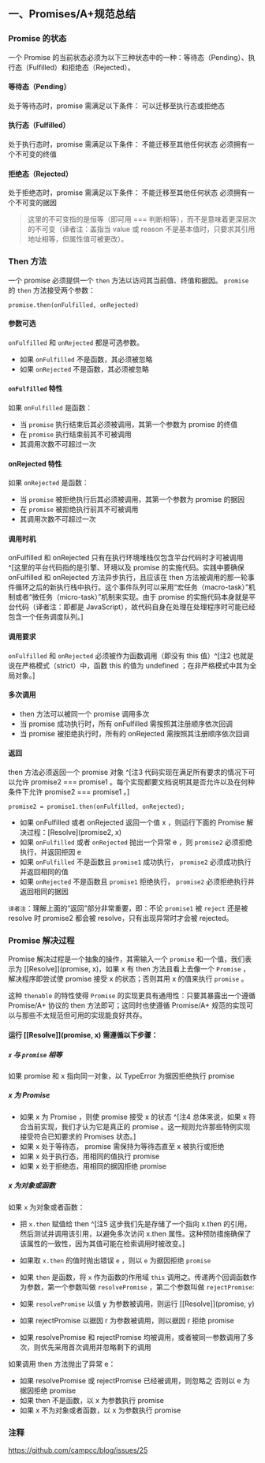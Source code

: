 ## 一、Promises/A+规范总结
### Promise 的状态
一个 Promise 的当前状态必须为以下三种状态中的一种：等待态（Pending）、执行态（Fulfilled）和拒绝态（Rejected）。

#### 等待态（Pending）
处于等待态时，promise 需满足以下条件：
可以迁移至执行态或拒绝态

#### 执行态（Fulfilled）
处于执行态时，promise 需满足以下条件：
不能迁移至其他任何状态
必须拥有一个不可变的终值

#### 拒绝态（Rejected）
处于拒绝态时，promise 需满足以下条件：
不能迁移至其他任何状态
必须拥有一个不可变的据因
> 这里的不可变指的是恒等（即可用 === 判断相等），而不是意味着更深层次的不可变（译者注：盖指当 value 或 reason 不是基本值时，只要求其引用地址相等，但属性值可被更改）。

### Then 方法
 一个 promise 必须提供一个 `then` 方法以访问其当前值、终值和据因。
`promise` 的 `then` 方法接受两个参数：
```
promise.then(onFulfilled, onRejected)
```
#### 参数可选
`onFulfilled` 和 `onRejected` 都是可选参数。
- 如果 `onFulfilled` 不是函数，其必须被忽略
- 如果 `onRejected` 不是函数，其必须被忽略

#### `onFulfilled` 特性
如果 `onFulfilled` 是函数：
- 当 `promise` 执行结束后其必须被调用，其第一个参数为 promise 的终值
- 在 `promise` 执行结束前其不可被调用
- 其调用次数不可超过一次

#### onRejected 特性
如果 `onRejected` 是函数：
- 当 `promise` 被拒绝执行后其必须被调用，其第一个参数为 promise 的据因
- 在 `promise` 被拒绝执行前其不可被调用
- 其调用次数不可超过一次
#### 调用时机
onFulfilled 和 onRejected 只有在执行环境堆栈仅包含平台代码时才可被调用 ^[这里的平台代码指的是引擎、环境以及 promise 的实施代码。实践中要确保 onFulfilled 和 onRejected 方法异步执行，且应该在 then 方法被调用的那一轮事件循环之后的新执行栈中执行。这个事件队列可以采用“宏任务（macro-task）”机制或者“微任务（micro-task）”机制来实现。由于 promise 的实施代码本身就是平台代码（译者注：即都是 JavaScript），故代码自身在处理在处理程序时可能已经包含一个任务调度队列。]

#### 调用要求
`onFulfilled` 和 `onRejected` 必须被作为函数调用（即没有 this 值）^[注2 也就是说在严格模式（strict）中，函数 this 的值为 undefined ；在非严格模式中其为全局对象。]
#### 多次调用
- then 方法可以被同一个 promise 调用多次
- 当 promise 成功执行时，所有 onFulfilled 需按照其注册顺序依次回调
- 当 promise 被拒绝执行时，所有的 onRejected 需按照其注册顺序依次回调
#### 返回
then 方法必须返回一个 promise 对象 ^[注3 代码实现在满足所有要求的情况下可以允许 promise2 === promise1 。每个实现都要文档说明其是否允许以及在何种条件下允许 promise2 === promise1 。]
```
promise2 = promise1.then(onFulfilled, onRejected);   
```
- 如果 onFulfilled 或者 onRejected 返回一个值 x ，则运行下面的 Promise 解决过程：[Resolve](promise2, x)
- 如果 `onFulfilled` 或者 `onRejected` 抛出一个异常 e ，则 `promise2` 必须拒绝执行，并返回拒因 e
- 如果 `onFulfilled` 不是函数且 `promise1` 成功执行， `promise2` 必须成功执行并返回相同的值
- 如果 `onRejected` 不是函数且 `promise1` 拒绝执行， `promise2` 必须拒绝执行并返回相同的据因

`译者注`：理解上面的“返回”部分非常重要，即：不论 `promise1` 被 `reject` 还是被 resolve 时 promise2 都会被 resolve，只有出现异常时才会被 rejected。

### Promise 解决过程

Promise 解决过程是一个抽象的操作，其需输入一个 `promise` 和一个值，我们表示为 [[Resolve]](promise, x)，如果 x 有 then 方法且看上去像一个 `Promise` ，解决程序即尝试使 promise 接受 x 的状态；否则其用 x 的值来执行 `promise` 。

这种 `thenable` 的特性使得 `Promise` 的实现更具有通用性：只要其暴露出一个遵循 Promise/A+ 协议的 then 方法即可；这同时也使遵循 Promise/A+ 规范的实现可以与那些不太规范但可用的实现能良好共存。

#### 运行 [[Resolve]](promise, x) 需遵循以下步骤：

##### `x` 与 `promise` 相等
如果 promise 和 x 指向同一对象，以 TypeError 为据因拒绝执行 promise

##### x 为 Promise
- 如果 x 为 Promise ，则使 promise 接受 x 的状态 ^[注4 总体来说，如果 x 符合当前实现，我们才认为它是真正的 promise 。这一规则允许那些特例实现接受符合已知要求的 Promises 状态。]
- 如果 x 处于等待态， promise 需保持为等待态直至 x 被执行或拒绝
- 如果 x 处于执行态，用相同的值执行 promise
- 如果 x 处于拒绝态，用相同的据因拒绝 promise
##### x 为对象或函数
如果 `x` 为对象或者函数：
- 把 `x.then` 赋值给 then ^[注5 这步我们先是存储了一个指向 x.then 的引用，然后测试并调用该引用，以避免多次访问 x.then 属性。这种预防措施确保了该属性的一致性，因为其值可能在检索调用时被改变。]
- 如果取 `x.then` 的值时抛出错误 `e` ，则以 `e` 为据因拒绝 `promise`
- 如果 `then` 是函数，将 `x` 作为函数的作用域 `this` 调用之。传递两个回调函数作为参数，第一个参数叫做 `resolvePromise` ，第二个参数叫做 `rejectPromise`:

- 如果 `resolvePromise` 以值 y 为参数被调用，则运行 [[Resolve]](promise, y)

- 如果 rejectPromise 以据因 r 为参数被调用，则以据因 r 拒绝 promise
- 如果 resolvePromise 和 rejectPromise 均被调用，或者被同一参数调用了多次，则优先采用首次调用并忽略剩下的调用

如果调用 then 方法抛出了异常 e：

- 如果 resolvePromise 或 rejectPromise 已经被调用，则忽略之
否则以 e 为据因拒绝 promise
- 如果 then 不是函数，以 x 为参数执行 promise
- 如果 x 不为对象或者函数，以 x 为参数执行 promise

### 注释

https://github.com/campcc/blog/issues/25
